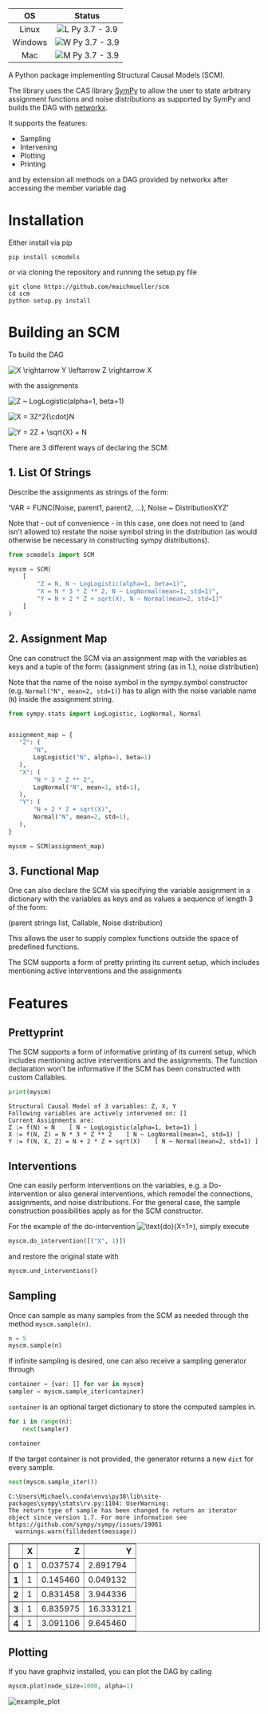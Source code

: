 | OS        |  Status |
| :-------------: |:-------------:|
| Linux       | ![L Py 3.7 - 3.9](https://github.com/maichmueller/scm/workflows/L%20Py%203.7%20-%203.9/badge.svg)    |
| Windows | ![W Py 3.7 - 3.9](https://github.com/maichmueller/scm/workflows/W%20Py%203.7%20-%203.9/badge.svg) |
| Mac | ![M Py 3.7 - 3.9](https://github.com/maichmueller/scm/workflows/M%20Py%203.7%20-%203.9/badge.svg) |

A Python package implementing Structural Causal Models (SCM).

The library uses the CAS library [SymPy](https://github.com/sympy/sympy) to allow the user to state arbitrary assignment functions and noise distributions as supported by SymPy and builds the DAG with [networkx](https://github.com/networkx/networkx).

It supports the features:
  - Sampling
  - Intervening
  - Plotting
  - Printing

 and by extension all methods on a DAG provided by networkx after accessing the member variable dag

# Installation
Either install via pip
```
pip install scmodels
```
or via cloning the repository and running the setup.py file
```
git clone https://github.com/maichmueller/scm
cd scm
python setup.py install
```

# Building an SCM

To build the DAG

![X \rightarrow Y \leftarrow Z \rightarrow X](https://latex.codecogs.com/svg.latex?&space;X{\rightarrow}{Y}{\leftarrow}{Z}{\rightarrow}X)


with the assignments

![Z ~ LogLogistic(alpha=1, beta=1)](https://latex.codecogs.com/svg.latex?&space;Z\sim\text{LogLogistic}(\alpha=1,\beta=1)])

![X = 3Z^2{\cdot}N](https://latex.codecogs.com/svg.latex?&space;X={3Z^2}{\cdot}N\quad[N=\text{LogNormal}(\mu=1,\sigma=1)])

![Y = 2Z + \sqrt{X} + N](https://latex.codecogs.com/svg.latex?&space;Y=2Z+\sqrt{X}+N\quad[N=\text{Normal}(\mu=2,\sigma=1)])

There are 3 different ways of declaring the SCM:

## 1. List Of Strings
Describe the assignments as strings of the form:

'VAR = FUNC(Noise, parent1, parent2, ...), Noise ~ DistributionXYZ'

Note that - out of convenience - in this case, one does not need to (and isn't allowed to)
restate the noise symbol string in the distribution (as would otherwise be necessary
in constructing sympy distributions).


```python
from scmodels import SCM

myscm = SCM(
    [
        "Z = N, N ~ LogLogistic(alpha=1, beta=1)",
        "X = N * 3 * Z ** 2, N ~ LogNormal(mean=1, std=1)",
        "Y = N + 2 * Z + sqrt(X), N ~ Normal(mean=2, std=1)"
    ]
)
```

## 2. Assignment Map

One can construct the SCM via an assignment map with the variables as keys and a tuple of the form:
(assignment string (as in 1.), noise distribution)

Note that the name of the noise symbol in the sympy.symbol constructor
(e.g. `Normal("N", mean=2, std=1)`) has to align with the noise variable
name (`N`) inside the assignment string.


```python
from sympy.stats import LogLogistic, LogNormal, Normal


assignment_map = {
   "Z": (
       "N",
       LogLogistic("N", alpha=1, beta=1)
   ),
   "X": (
       "N * 3 * Z ** 2",
       LogNormal("N", mean=1, std=1),
   ),
   "Y": (
       "N + 2 * Z + sqrt(X)",
       Normal("N", mean=2, std=1),
   ),
}

myscm = SCM(assignment_map)
```

## 3. Functional Map

One can also declare the SCM via specifying the variable assignment in a dictionary with the
variables as keys and as values a sequence of length 3 of the form:

(parent strings list, Callable, Noise distribution)

This allows the user to supply complex functions outside the space of predefined functions.

The SCM supports a form of pretty printing its current setup, which includes mentioning active interventions
and the assignments

# Features

## Prettyprint

The SCM supports a form of informative printing of its current setup,
which includes mentioning active interventions and the assignments.
The function declaration won't be informative if the SCM has been
constructed with custom Callables.


```python
print(myscm)
```

    Structural Causal Model of 3 variables: Z, X, Y
    Following variables are actively intervened on: []
    Current Assignments are:
    Z := f(N) = N	 [ N ~ LogLogistic(alpha=1, beta=1) ]
    X := f(N, Z) = N * 3 * Z ** 2	 [ N ~ LogNormal(mean=1, std=1) ]
    Y := f(N, X, Z) = N + 2 * Z + sqrt(X)	 [ N ~ Normal(mean=2, std=1) ]


## Interventions
One can easily perform interventions on the variables,
e.g. a Do-intervention or also general interventions, which remodel the connections, assignments, and noise distributions.
For the general case, the sample construction possibilities apply as for the SCM constructor.

For the example of the do-intervention ![\text{do}(X=1=)](https://latex.codecogs.com/svg.latex?&space;\text{do}(X=1)), simply execute


```python
myscm.do_intervention([("X", 1)])
```

and restore the original state with


```python
myscm.und_interventions()
```

## Sampling

Once can sample as many samples from the SCM as needed through the method `myscm.sample(n)`.


```python
n = 5
myscm.sample(n)
```

If infinite sampling is desired, one can also receive a sampling generator through


```python
container = {var: [] for var in myscm}
sampler = myscm.sample_iter(container)
```

`container` is an optional target dictionary to store the computed samples in.


```python
for i in range(n):
    next(sampler)

container
```

If the target container is not provided, the generator returns a new `dict` for every sample.


```python
next(myscm.sample_iter())
```

    C:\Users\Michael\.conda\envs\py38\lib\site-packages\sympy\stats\rv.py:1104: UserWarning: 
    The return type of sample has been changed to return an iterator
    object since version 1.7. For more information see
    https://github.com/sympy/sympy/issues/19061
      warnings.warn(filldedent(message))





<div>
<style scoped>
    .dataframe tbody tr th:only-of-type {
        vertical-align: middle;
    }

    .dataframe tbody tr th {
        vertical-align: top;
    }

    .dataframe thead th {
        text-align: right;
    }
</style>
<table border="1" class="dataframe">
  <thead>
    <tr style="text-align: right;">
      <th></th>
      <th>X</th>
      <th>Z</th>
      <th>Y</th>
    </tr>
  </thead>
  <tbody>
    <tr>
      <th>0</th>
      <td>1</td>
      <td>0.037574</td>
      <td>2.891794</td>
    </tr>
    <tr>
      <th>1</th>
      <td>1</td>
      <td>0.145460</td>
      <td>0.049132</td>
    </tr>
    <tr>
      <th>2</th>
      <td>1</td>
      <td>0.831458</td>
      <td>3.944336</td>
    </tr>
    <tr>
      <th>3</th>
      <td>1</td>
      <td>6.835975</td>
      <td>16.333121</td>
    </tr>
    <tr>
      <th>4</th>
      <td>1</td>
      <td>3.091106</td>
      <td>9.645460</td>
    </tr>
  </tbody>
</table>
</div>



## Plotting
If you have graphviz installed, you can plot the DAG by calling

```python
myscm.plot(node_size=1000, alpha=1)
```

![example_plot](https://github.com/maichmueller/scm/blob/master/docs/images/example_plot.png)


```python

```
